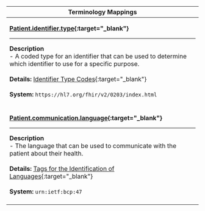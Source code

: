 |Terminology Mappings|
|---|
|<p>**[Patient.identifier.type](https://hl7.org/fhir/r4/datatypes-definitions.html#Identifier.type){:target="_blank"}**<hr>**Description**<br>- A coded type for an identifier that can be used to determine which identifier to use for a specific purpose.<br><br>**Details:** [Identifier Type Codes](https://hl7.org/fhir/R4/valueset-identifier-type.html){:target="_blank"}<br><br>**System:** `https://hl7.org/fhir/v2/0203/index.html`<br><br>|
|<p>**[Patient.communication.language](https://hl7.org/fhir/R4/patient-definitions.html#Patient.communication.language){:target="_blank"}**<hr>**Description**<br>- The language that can be used to communicate with the patient about their health.<br><br>**Details:** [Tags for the Identification of Languages](https://terminology.hl7.org/1.0.0/CodeSystem-v3-ietf3066.html){:target="_blank"}<br><br>**System:** `urn:ietf:bcp:47`<br><br>|